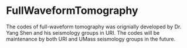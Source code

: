 # FullWaveformTomography
The codes of full-waveform tomography was orignially developed by Dr. Yang Shen and his seismology groups in URI. The codes will be maintenance by both URI and UMass seismology groups in the future.
